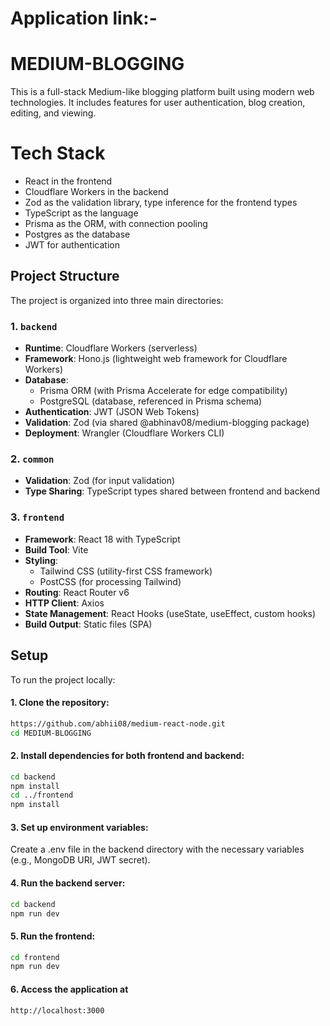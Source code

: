 # Application link:- 

# MEDIUM-BLOGGING

This is a full-stack Medium-like blogging platform built using modern web technologies. It includes features for user authentication, blog creation, editing, and viewing.
# Tech Stack
- React in the frontend  
- Cloudflare Workers in the backend  
- Zod as the validation library, type inference for the frontend types  
- TypeScript as the language  
- Prisma as the ORM, with connection pooling  
- Postgres as the database  
- JWT for authentication
  
## Project Structure

The project is organized into three main directories:

### 1. `backend`
  - **Runtime**: Cloudflare Workers (serverless)
  - **Framework**: Hono.js (lightweight web framework for Cloudflare Workers)
  - **Database**:
    - Prisma ORM (with Prisma Accelerate for edge compatibility)
    - PostgreSQL (database, referenced in Prisma schema)
  - **Authentication**: JWT (JSON Web Tokens)
  - **Validation**: Zod (via shared @abhinav08/medium-blogging package)
  - **Deployment**: Wrangler (Cloudflare Workers CLI)

### 2. `common`
   - **Validation**: Zod (for input validation)
   - **Type Sharing**: TypeScript types shared between frontend and backend

### 3. `frontend`
   - **Framework**: React 18 with TypeScript
   - **Build Tool**: Vite
   - **Styling**:
     - Tailwind CSS (utility-first CSS framework)
     - PostCSS (for processing Tailwind)
   - **Routing**: React Router v6
   - **HTTP Client**: Axios
   - **State Management**: React Hooks (useState, useEffect, custom hooks)
   - **Build Output**: Static files (SPA)

## Setup

To run the project locally:

#### 1. Clone the repository:
   ```bash
   https://github.com/abhii08/medium-react-node.git
   cd MEDIUM-BLOGGING
   ```
   
#### 2. Install dependencies for both frontend and backend:
```bash
cd backend
npm install
cd ../frontend
npm install
```

#### 3. Set up environment variables:
Create a .env file in the backend directory with the necessary variables (e.g., MongoDB URI, JWT secret).

#### 4. Run the backend server:
```bash
cd backend
npm run dev
```
#### 5. Run the frontend:
```bash
cd frontend
npm run dev
```

#### 6. Access the application at
```bash
http://localhost:3000
```
